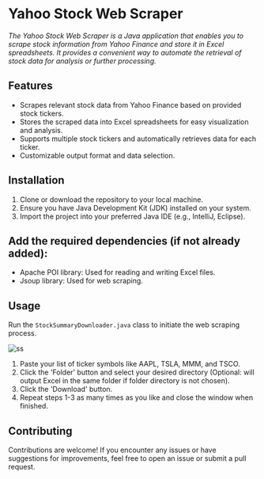 # Yahoo Stock Web Scraper
*The Yahoo Stock Web Scraper is a Java application that enables you to scrape stock information from Yahoo Finance and store it in Excel spreadsheets. It provides a convenient way to automate the retrieval of stock data for analysis or further processing.*

## Features
- Scrapes relevant stock data from Yahoo Finance based on provided stock tickers.
- Stores the scraped data into Excel spreadsheets for easy visualization and analysis.
- Supports multiple stock tickers and automatically retrieves data for each ticker.
- Customizable output format and data selection.
## Installation
1. Clone or download the repository to your local machine.
2. Ensure you have Java Development Kit (JDK) installed on your system.
3. Import the project into your preferred Java IDE (e.g., IntelliJ, Eclipse).
## Add the required dependencies (if not already added):
- Apache POI library: Used for reading and writing Excel files.
- Jsoup library: Used for web scraping.
## Usage
Run the `StockSummaryDownloader.java` class to initiate the web scraping process.

![ss](https://github.com/NabeelJava902/Yahoo-Stock-Summary-Downloader/assets/42086597/9ffae62a-dc4d-4d0a-a49b-4dbe2b33cc24)
1. Paste your list of ticker symbols like AAPL, TSLA, MMM, and TSCO.
2. Click the 'Folder' button and select your desired directory (Optional: will output Excel in the same folder if folder directory is not chosen).
3. Click the 'Download' button.
4. Repeat steps 1-3 as many times as you like and close the window when finished.
## Contributing
Contributions are welcome! If you encounter any issues or have suggestions for improvements, feel free to open an issue or submit a pull request.

